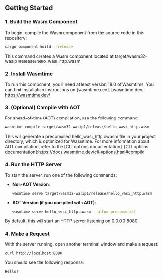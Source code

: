 ## Getting Started

### 1. Build the Wasm Component

To begin, compile the Wasm component from the source code in this repository:

```sh
cargo component build --release
```
This command creates a Wasm component located at target/wasm32-wasip1/release/hello_wasi_http.wasm.

### 2. Install Wasmtime

To run this component, you'll need at least version 18.0 of Wasmtime. You can find installation instructions on [wasmtime.dev].
[wasmtime.dev]: https://wasmtime.dev/

### 3. (Optional) Compile with AOT
For ahead-of-time (AOT) compilation, use the following command:
```sh
wasmtime compile target/wasm32-wasip1/release/hello_wasi_http.wasm
```
This will generate a precompiled hello_wasi_http.cwasm file in your project directory, which is optimized for Wasmtime. For more information about AOT compilation, refer to the [CLI options documentation].
[CLI options documentation]:https://docs.wasmtime.dev/cli-options.html#compile

### 4. Run the HTTP Server
To start the server, run one of the following commands:

- **Non-AOT Version**:

  ```sh
  wasmtime serve target/wasm32-wasip1/release/hello_wasi_http.wasm
  ```
- **AOT Version (if you compiled with AOT)**:

  ```sh
  wasmtime serve hello_wasi_http.cwasm --allow-precompiled  
  ```
By default, this will start an HTTP server listening on 0.0.0.0:8080.  

### 4. Make a Request
With the server running, open another terminal window and make a request:
```sh
curl http://localhost:8080
```

You should see the following response:

```sh
Hello!
```
